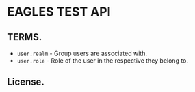 # EAGLES TEST API

## TERMS.

- `user.realm` - Group users are associated with.
- `user.role` - Role of the user in the respective they belong to.

## License.


